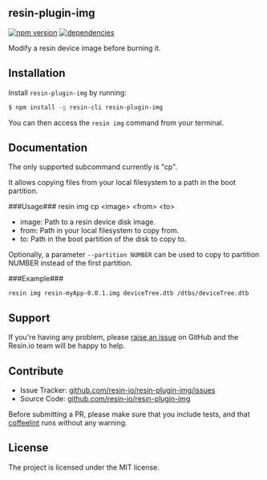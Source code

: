 resin-plugin-img
----------------

[![npm version](https://badge.fury.io/js/resin-plugin-img.svg)](http://badge.fury.io/js/resin-plugin-img)
[![dependencies](https://david-dm.org/resin-io/resin-plugin-img.png)](https://david-dm.org/resin-io/resin-plugin-img.png)

Modify a resin device image before burning it.

Installation
------------

Install `resin-plugin-img` by running:

```sh
$ npm install -g resin-cli resin-plugin-img
```

You can then access the `resin img` command from your terminal.

Documentation
-------------

The only supported subcommand currently is "cp".

It allows copying files from your local filesystem to a path in the boot partition.

###Usage###
resin img cp &lt;image> &lt;from> &lt;to>

 * image: Path to a resin device disk image.
 * from: Path in your local filesystem to copy from.
 * to: Path in the boot partition of the disk to copy to.

Optionally, a parameter `--partition NUMBER` can be used to copy to partition NUMBER instead of the first partition.

###Example###

```resin img resin-myApp-0.0.1.img deviceTree.dtb /dtbs/deviceTree.dtb```

Support
-------

If you're having any problem, please [raise an issue](https://github.com/resin-io/resin-plugin-img/issues/new) on GitHub and the Resin.io team will be happy to help.

Contribute
----------

- Issue Tracker: [github.com/resin-io/resin-plugin-img/issues](https://github.com/resin-io/resin-plugin-img/issues)
- Source Code: [github.com/resin-io/resin-plugin-img](https://github.com/resin-io/resin-plugin-img)

Before submitting a PR, please make sure that you include tests, and that [coffeelint](http://www.coffeelint.org/) runs without any warning.

License
-------

The project is licensed under the MIT license.
